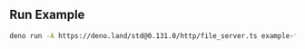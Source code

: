 ## Run Example

```bash
deno run -A https://deno.land/std@0.131.0/http/file_server.ts example-folder
```
